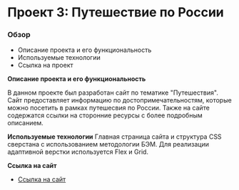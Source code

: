 # Проект 3: Путешествие по России

### Обзор
* Описание проекта и его функциональность
* Используемые технологии
* Ссылка на проект

**Описание проекта и его функциональность**

В данном проекте был разработан сайт по тематике "Путешествия". 
Сайт предоставляет информацию по достопримечательностям, которые можно посетить в рамках путешесвия по России. 
Также на сайте содержатся ссылки на сторонние ресурсы с более подробным описанием.

**Используемые технологии**
Главная страница сайта и структура CSS сверстана с использованием методологии БЭМ. 
Для реализации адаптивной верстки используется Flex и Grid.

**Ссылка на сайт**

* [Ссылка на сайт](https://radkovskaya-ulia.github.io/russian-travel/index.html)



